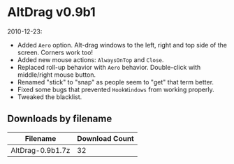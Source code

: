 # AltDrag v0.9b1

2010-12-23:
- Added `Aero` option. Alt-drag windows to the left, right and top side of the screen. Corners work too!
- Added new mouse actions: `AlwaysOnTop` and `Close`.
- Replaced roll-up behavior with `Aero` behavior. Double-click with middle/right mouse button.
- Renamed "stick" to "snap" as people seem to "get" that term better.
- Fixed some bugs that prevented `HookWindows` from working properly.
- Tweaked the blacklist.

## Downloads by filename

Filename         | Download Count
---------------- | --------------
AltDrag-0.9b1.7z |             32
